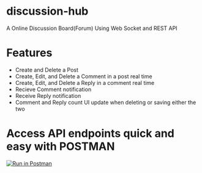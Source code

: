 # discussion-hub
A Online Discussion Board(Forum) Using Web Socket and REST API

# Features
- Create and Delete a Post
- Create, Edit, and Delete a Comment in a post real time
- Create, Edit, and Delete a Reply in a comment real time
- Recieve Comment notification
- Receive Reply notification
- Comment and Reply count UI update when deleting or saving either the two

# Access API endpoints quick and easy with POSTMAN
[![Run in Postman](https://run.pstmn.io/button.svg)](https://app.getpostman.com/run-collection/26932885-4e1fa1f7-9e7b-4089-aeca-68ab357fcde0?action=collection%2Ffork&source=rip_markdown&collection-url=entityId%3D26932885-4e1fa1f7-9e7b-4089-aeca-68ab357fcde0%26entityType%3Dcollection%26workspaceId%3Dc37ab156-57a3-4304-8ee9-d7bdc45ae1f4)
